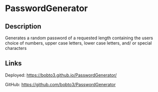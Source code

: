# PasswordGenerator

## Description
Generates a random password of a requested length containing the users choice of numbers, upper case letters, lower case letters, and/ or special characters

## Links
Deployed: https://bobto3.github.io/PasswordGenerator/

GitHub: https://github.com/bobto3/PasswordGenerator
